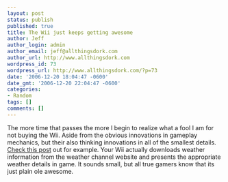 ```yaml
---
layout: post
status: publish
published: true
title: The Wii just keeps getting awesome
author: Jeff
author_login: admin
author_email: jeff@allthingsdork.com
author_url: http://www.allthingsdork.com
wordpress_id: 73
wordpress_url: http://www.allthingsdork.com/?p=73
date: '2006-12-20 18:04:47 -0600'
date_gmt: '2006-12-20 22:04:47 -0600'
categories:
- Random
tags: []
comments: []
---
```

<p>The more time that passes the more I begin to realize what a fool I am for not buying the Wii. Aside from the obvious innovations in gameplay mechanics, but their also thinking innovations in all of the smallest details. <a target="_blank" href="http://forums.nintendo.com/nintendo/board/message?board.id=revolution&message.id=2808300">Check this pos</a><a target="_blank" href="http://forums.nintendo.com/nintendo/board/message?board.id=revolution&message.id=2808300">t</a> out for example. Your Wii actually downloads weather information from the weather channel website and presents the appropriate weather details in game. It sounds small, but all true gamers know that its just plain ole awesome.</p>
